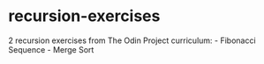 # recursion-exercises
2 recursion exercises from The Odin Project curriculum:
    - Fibonacci Sequence
    - Merge Sort